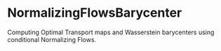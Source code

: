 # NormalizingFlowsBarycenter
Computing Optimal Transport maps and Wasserstein barycenters using conditional Normalizing Flows.
